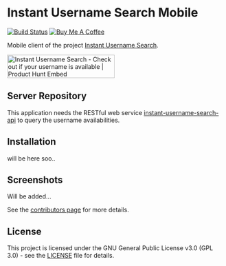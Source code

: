 # Instant Username Search Mobile

[![Build Status](https://travis-ci.org/instant-username-search/ius-mobile.svg?branch=master)](https://travis-ci.org/instant-username-search/ius-mobile) <a href="https://www.buymeacoffee.com/1ulP4IGFm" target="_blank"><img src="https://www.buymeacoffee.com/assets/img/custom_images/orange_img.png" height="30" alt="Buy Me A Coffee" style="height: auto !important;width: auto !important;" ></a>

Mobile client of the project [Instant Username Search](https://github.com/instant-username-search/instant-username-search).

<a href="https://www.producthunt.com/posts/instant-username-search?utm_source=badge-top-post-badge&utm_medium=badge&utm_souce=badge-instant-username-search" target="_blank"><img src="https://api.producthunt.com/widgets/embed-image/v1/top-post-badge.svg?post_id=151501&theme=light&period=daily" alt="Instant Username Search - Check out if your username is available | Product Hunt Embed" style="width: 250px; height: 54px;" width="250px" height="54px" /></a>

## Server Repository

This application needs the RESTful web service [instant-username-search-api](https://github.com/umutcanbolat/instant-username-search-api) to query the username availabilities.

## Installation

will be here soo..

## Screenshots

Will be added...

See the [contributors page](https://github.com/umutcanbolat/instant-username-search/graphs/contributors) for more details.

## License

This project is licensed under the GNU General Public License v3.0 (GPL 3.0) - see the [LICENSE](LICENSE) file for details.
